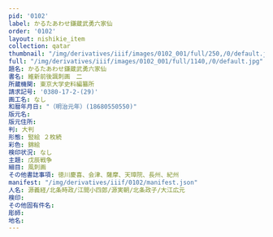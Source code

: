 ```yaml
---
pid: '0102'
label: かるたあわせ鎌蔵武勇六家仙
order: '0102'
layout: nishikie_item
collection: qatar
thumbnail: "/img/derivatives/iiif/images/0102_001/full/250,/0/default.jpg"
full: "/img/derivatives/iiif/images/0102_001/full/1140,/0/default.jpg"
題名: かるたあわせ鎌蔵武勇六家仙
書名: 維新前後諷刺画　二
所蔵機関: 東京大学史料編纂所
請求記号: '0380-17-2-(29)'
画工名: なし
和暦年月日: "（明治元年）(18680550550)"
版元名: 
版元住所: 
判: 大判
形態: 竪絵 ２枚続
彩色: 錦絵
検印状況: なし
主題: 戊辰戦争
細目: 風刺画
その他書誌事項: 徳川慶喜、会津、薩摩、天璋院、長州、紀州
manifest: "/img/derivatives/iiif/0102/manifest.json"
人名: 源義経/北条時政/江間小四郎/源実朝/北条政子/大江広元
検印: 
その他固有件名: 
彫師: 
地名: 
---
```

